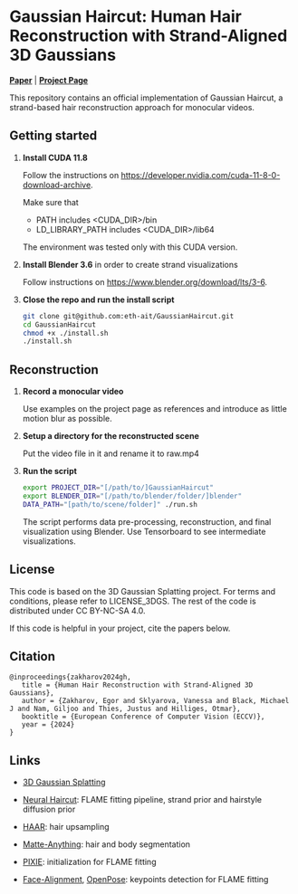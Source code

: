 # Gaussian Haircut: Human Hair Reconstruction with Strand-Aligned 3D Gaussians

[**Paper**](https://arxiv.org/abs/2409.14778) | [**Project Page**](https://eth-ait.github.io/GaussianHaircut/)

This repository contains an official implementation of Gaussian Haircut, a strand-based hair reconstruction approach for monocular videos.

## Getting started

1. **Install CUDA 11.8**

   Follow the instructions on https://developer.nvidia.com/cuda-11-8-0-download-archive.

   Make sure that
   - PATH includes <CUDA_DIR>/bin
   - LD_LIBRARY_PATH includes <CUDA_DIR>/lib64

   The environment was tested only with this CUDA version.

2. **Install Blender 3.6** in order to create strand visualizations

   Follow instructions on https://www.blender.org/download/lts/3-6.

3. **Close the repo and run the install script**

   ```bash
   git clone git@github.com:eth-ait/GaussianHaircut.git
   cd GaussianHaircut
   chmod +x ./install.sh
   ./install.sh
   ```

## Reconstruction

1. **Record a monocular video**

   Use examples on the project page as references and introduce as little motion blur as possible.

2. **Setup a directory for the reconstructed scene**

   Put the video file in it and rename it to raw.mp4

3. **Run the script**

   ```bash
   export PROJECT_DIR="[/path/to/]GaussianHaircut"
   export BLENDER_DIR="[/path/to/blender/folder/]blender"
   DATA_PATH="[path/to/scene/folder]" ./run.sh
   ```

   The script performs data pre-processing, reconstruction, and final visualization using Blender. Use Tensorboard to see intermediate visualizations.

## License

This code is based on the 3D Gaussian Splatting project. For terms and conditions, please refer to LICENSE_3DGS. The rest of the code is distributed under CC BY-NC-SA 4.0.

If this code is helpful in your project, cite the papers below.

## Citation

```
@inproceedings{zakharov2024gh,
   title = {Human Hair Reconstruction with Strand-Aligned 3D Gaussians},
   author = {Zakharov, Egor and Sklyarova, Vanessa and Black, Michael J and Nam, Giljoo and Thies, Justus and Hilliges, Otmar},
   booktitle = {European Conference of Computer Vision (ECCV)},
   year = {2024}
} 
```

## Links

- [3D Gaussian Splatting](https://github.com/graphdeco-inria/gaussian-splatting)

- [Neural Haircut](https://github.com/SamsungLabs/NeuralHaircut): FLAME fitting pipeline, strand prior and hairstyle diffusion prior

- [HAAR](https://github.com/Vanessik/HAAR): hair upsampling

- [Matte-Anything](https://github.com/hustvl/Matte-Anything): hair and body segmentation

- [PIXIE](https://github.com/yfeng95/PIXIE): initialization for FLAME fitting

- [Face-Alignment](https://github.com/1adrianb/face-alignment), [OpenPose](https://github.com/CMU-Perceptual-Computing-Lab/openpose): keypoints detection for FLAME fitting
